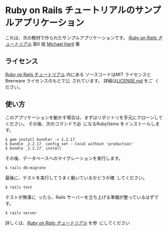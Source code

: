 # Ruby on Rails チュートリアルのサンプルアプリケーション
これは、次の教材で作られたサンプルアプリケーションです。
[*Ruby on Rails チュートリアル*](https://railstutorial.jp/)
第6 版
[Michael Hartl](https://www.michaelhartl.com/) 著
## ライセンス
[Ruby on Rails チュートリアル](https://railstutorial.jp/) 内にある
ソースコードはMIT ライセンスとBeerware ライセンスのもとで公 されています。
詳細は[LICENSE.md](LICENSE.md) をご ください。
## 使い方
このアプリケーションを動かす場合は、まずはリポジトリを手元にクローンしてください。
その後、次のコマンドで必 になるRubyGems をインストールします。
```
$ gem install bundler -v 2.2.17
$ bundle _2.2.17_ config set --local without 'production'
$ bundle _2.2.17_ install
```
その後、データベースへのマイグレーションを実行します。
```
$ rails db:migrate
```
最後に、テストを実行してうまく動いているかどうか確 してください。
```
$ rails test
```
テストが無事に ったら、Rails サーバーを立ち上げる準備が整っているはずです。
```
$ rails server
```
詳しくは、[*Ruby on Rails チュートリアル*](https://railstutorial.jp/)
を参 にしてください